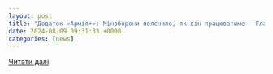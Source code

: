```yaml
---
layout: post
title: "Додаток «Армія+»: Міноборони пояснило, як він працюватиме - Главком"
date: 2024-08-09 09:31:33 +0000
categories: [news]
---
```


[Читати далі](https://glavcom.ua/country/society/dodatok-armija-minoboroni-pojasnilo-jak-vin-pratsjuvatime-1014461.html)
